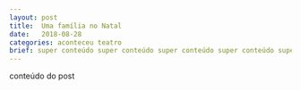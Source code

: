 ```yaml
---
layout: post
title:  Uma família no Natal
date:   2018-08-28
categories: aconteceu teatro
brief: super conteúdo super conteúdo super conteúdo super conteúdo super conteúdo super conteúdo super conteúdo super conteúdo super conteúdo super conteúdo super conteúdo super conteúdo super conteúdo super conteúdo 
---
```


conteúdo do post
